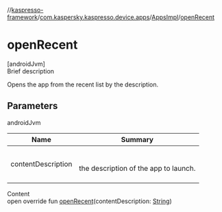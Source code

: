 //[kaspresso-framework](../../index.md)/[com.kaspersky.kaspresso.device.apps](../index.md)/[AppsImpl](index.md)/[openRecent](open-recent.md)



# openRecent  
[androidJvm]  
Brief description  


Opens the app from the recent list by the description.



## Parameters  
  
androidJvm  
  
|  Name|  Summary| 
|---|---|
| contentDescription| <br><br>the description of the app to launch.<br><br>
  
  
Content  
open override fun [openRecent](open-recent.md)(contentDescription: [String](https://kotlinlang.org/api/latest/jvm/stdlib/kotlin/-string/index.html))  



